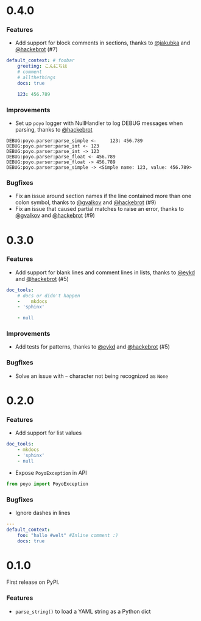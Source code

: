 # 0.4.0

### Features

* Add support for block comments in sections, thanks to [@jakubka][@jakubka]
  and [@hackebrot][@hackebrot] (#7)

```yaml
default_context: # foobar
    greeting: こんにちは
    # comment
    # allthethings
    docs: true

    123: 456.789
```

### Improvements

* Set up ``poyo`` logger with NullHandler to log DEBUG messages when parsing,
  thanks to [@hackebrot][@hackebrot]

```text
DEBUG:poyo.parser:parse_simple <-     123: 456.789
DEBUG:poyo.parser:parse_int <- 123
DEBUG:poyo.parser:parse_int -> 123
DEBUG:poyo.parser:parse_float <- 456.789
DEBUG:poyo.parser:parse_float -> 456.789
DEBUG:poyo.parser:parse_simple -> <Simple name: 123, value: 456.789>
```

### Bugfixes

* Fix an issue around section names if the line contained more than one colon
  symbol, thanks to [@gvalkov][@gvalkov] and [@hackebrot][@hackebrot] (#9)
* Fix an issue that caused partial matches to raise an error, thanks to
  [@gvalkov][@gvalkov] and [@hackebrot][@hackebrot] (#9)

[@gvalkov]: https://github.com/gvalkov
[@hackebrot]: https://github.com/hackebrot
[@jakubka]: https://github.com/jakubka


# 0.3.0

### Features

* Add support for blank lines and comment lines in lists, thanks to
  [@eykd][@eykd] and [@hackebrot][@hackebrot] (#5)

```yaml
doc_tools:
    # docs or didn't happen
    -    mkdocs
    - 'sphinx'

    - null
```

### Improvements

* Add tests for patterns, thanks to [@eykd][@eykd] and [@hackebrot][@hackebrot]
  (#5)

### Bugfixes

* Solve an issue with ``~`` character not being recognized as ``None``

[@eykd]: https://github.com/eykd
[@hackebrot]: https://github.com/hackebrot


# 0.2.0

### Features

* Add support for list values

```yaml
doc_tools:
    - mkdocs
    - 'sphinx'
    - null
```
* Expose ``PoyoException`` in API

```python
from poyo import PoyoException
```

### Bugfixes

* Ignore dashes in lines

```yaml
---
default_context:
    foo: "hallo #welt" #Inline comment :)
    docs: true
```


# 0.1.0

First release on PyPI.

### Features

* ``parse_string()`` to load a YAML string as a Python dict
